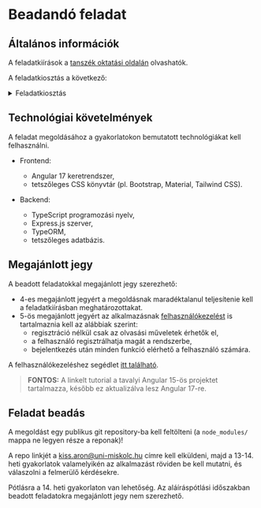 # Beadandó feladat

## Általános információk

A feladatkiírások a [tanszék oktatási oldalán](https://edu.iit.uni-miskolc.hu/doku.php?id=tanszek:oktatas:informatikai_rendszerek_epitese:feleves_feladat#feladatok) olvashatók.

A feladatkiosztás a következő:

<details>
<summary>Feladatkiosztás</summary>

| Neptun | Feladat sorszám |
| ------ | --------------- |
| B8GU52 | 8 |
| BB89VX | 11 |
| C7H5VB | 13 |
| CKFEC9 | 8 |
| CVVJZ4 | 7 |
| D1H8VP | 1 |
| DF7O6N | 13 |
| DIZ4VX | 12 |
| DLWGQZ | 2 |
| EG55OI | 4 |
| F023QC | 4 |
| FM4Z3B | 7 |
| FVIQLY | 11 |
| G0P9OJ | 1 |
| G2QWPO | 2 |
| GOVLWD | 2 |
| GQOKMW | 13 |
| GVVASJ | 11 |
| H2Z4X3 | 12 |
| HEPMIU | 8 |
| IRE699 | 4 |
| ISYZAV | 1 |
| JJL4WE | 12 |
| PIP7QV | 2 |
| RSN3WF | 7 |
| T59MGG | 9 |
| T9CJ0Z | 1 |
| THDWDR | 8 |
| VN7XCW | 2 |
| WH8L7E | 6 |
| XUE9MH | 4 |
| YD11NL | 11 |
| YG5YAO | 13 |
| YIF399 | 2 |
| Z501CK | 7 |
| ZUYISF | 12 |

</details>

## Technológiai követelmények
A feladat megoldásához a gyakorlatokon bemutatott technológiákat kell felhasználni.

- Frontend:
  - Angular 17 keretrendszer,
  - tetszőleges CSS könyvtár (pl. Bootstrap, Material, Tailwind CSS).

- Backend:
  - TypeScript programozási nyelv,
  - Express.js szerver,
  - TypeORM,
  - tetszőleges adatbázis.

## Megajánlott jegy
A beadott feladatokkal megajánlott jegy szerezhető:

- 4-es megajánlott jegyért a megoldásnak maradéktalanul teljesítenie kell a feladatkiírásban meghatározottakat.
- 5-ös megajánlott jegyért az alkalmazásnak [felhasználókezelést](https://aron123.github.io/infrend-2023/authentication.html) is tartalmaznia kell az alábbiak szerint:
    - regisztráció nélkül csak az olvasási műveletek érhetők el,
    - a felhasználó regisztrálhatja magát a rendszerbe,
    - bejelentkezés után minden funkció elérhető a felhasználó számára.

A felhasználókezeléshez segédlet [itt található](https://aron123.github.io/infrend-2023/authentication.html).

> **FONTOS:** A linkelt tutorial a tavalyi Angular 15-ös projektet tartalmazza, később ez aktualizálva lesz Angular 17-re.

## Feladat beadás
A megoldást egy publikus git repository-ba kell feltölteni (a `node_modules/` mappa ne legyen része a reponak)!

A repo linkjét a <kiss.aron@uni-miskolc.hu> címre kell elküldeni, majd a 13-14. heti gyakorlatok valamelyikén az alkalmazást röviden be kell mutatni, és válaszolni a felmerülő kérdésekre.

Pótlásra a 14. heti gyakorlaton van lehetőség. Az aláíráspótlási időszakban beadott feladatokra megajánlott jegy nem szerezhető.

